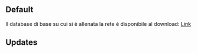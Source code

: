 ## Default
Il database di base su cui si è allenata la rete è disponibile al download: [Link](https://data.mendeley.com/datasets/5y9wdsg2zt/2)

## Updates

